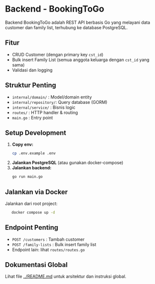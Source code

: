 # Backend - BookingToGo

Backend BookingToGo adalah REST API berbasis Go yang melayani data customer dan family list, terhubung ke database PostgreSQL.

## Fitur
- CRUD Customer (dengan primary key `cst_id`)
- Bulk insert Family List (semua anggota keluarga dengan `cst_id` yang sama)
- Validasi dan logging

## Struktur Penting
- `internal/domain/`   : Model/domain entity
- `internal/repository/`: Query database (GORM)
- `internal/service/`   : Bisnis logic
- `routes/`             : HTTP handler & routing
- `main.go`             : Entry point

## Setup Development
1. **Copy env:**
   ```bash
   cp .env.example .env
   ```
2. **Jalankan PostgreSQL** (atau gunakan docker-compose)
3. **Jalankan backend:**
   ```bash
   go run main.go
   ```

## Jalankan via Docker
Jalankan dari root project:
```bash
   docker compose up -d
```

## Endpoint Penting
- `POST /customers`           : Tambah customer
- `POST /family-lists`        : Bulk insert family list
- Endpoint lain: lihat `routes/routes.go`

## Dokumentasi Global
Lihat file [../README.md](../README.md) untuk arsitektur dan instruksi global.
